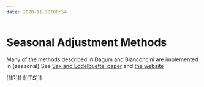 ```yaml
---
date: 2020-11-30T00:54
---
```


# Seasonal Adjustment Methods

Many of the methods described in Dagum and Bianconcini are implemented in {seasonal} See [Sax and Eddelbuettel paper](/home/roc/Documents/seasonal.v87i11.pdf) and [the website](http://www.seasonal.website/examples.html)

[[[R]]]
[[[TS]]]
